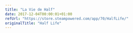 ```yaml
---
title: "La Vie de Half"
date: 2017-12-04T00:00:01+01:00
refUrl: "https://store.steampowered.com/app/70/HalfLife/" 
originalTitle: "Half Life"
---
```


